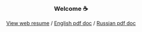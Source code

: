 <br>

<h3 align="center">Welcome ☕ </h3>
<p align="center">
  <a href="web_resume/index.html">View web resume</a> /
  <a href="https://github.com/Kazzila/resume/blob/main/web_resume/src/pdf_docs/Kazakov_Ilya_Python_Developer_en.pdf">English pdf doc</a> /
  <a href="https://github.com/Kazzila/resume/blob/main/web_resume/src/pdf_docs/Kazakov_Ilya_Python_Developer_ru.pdf">Russian pdf doc</a>
  <br><br>
</p>
